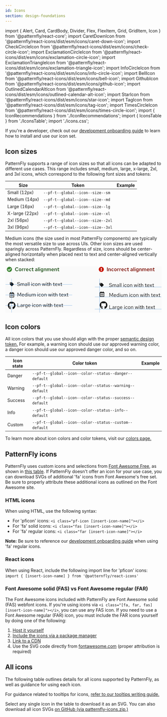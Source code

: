 ```yaml
---
id: Icons
section: design-foundations
---
```

import { Alert, Card, CardBody, Divider, Flex, FlexItem, Grid, GridItem, Icon } from '@patternfly/react-core';
import CaretDownIcon from '@patternfly/react-icons/dist/esm/icons/caret-down-icon';
import CheckCircleIcon from '@patternfly/react-icons/dist/esm/icons/check-circle-icon';
import ExclamationCircleIcon from '@patternfly/react-icons/dist/esm/icons/exclamation-circle-icon';
import ExclamationTriangleIcon from '@patternfly/react-icons/dist/esm/icons/exclamation-triangle-icon';
import InfoCircleIcon from '@patternfly/react-icons/dist/esm/icons/info-circle-icon';
import BellIcon from '@patternfly/react-icons/dist/esm/icons/bell-icon';
import GithubIcon from '@patternfly/react-icons/dist/esm/icons/github-icon';
import OutlinedCalendarAltIcon from '@patternfly/react-icons/dist/esm/icons/outlined-calendar-alt-icon';
import StarIcon from '@patternfly/react-icons/dist/esm/icons/star-icon';
import TagIcon from '@patternfly/react-icons/dist/esm/icons/tag-icon';
import TimesCircleIcon from '@patternfly/react-icons/dist/esm/icons/times-circle-icon';
import { IconRecommendations } from './IconRecommendations';
import { IconsTable } from './IconsTable';
import './icons.css';

If you're a developer, check out our [development onboarding guide](/get-started//develop#using-icons) to learn how to install and use our icon set.

## Icon sizes

PatternFly supports a range of icon sizes so that all icons can be adapted to different use cases. This range includes small, medium, large, x-large, 2xl, and 3xl icons, which correspond to the following font sizes and tokens:

| **Size** | **Token** | **Example** |
| --- | --- | :---: |
| Small (12px) |  `--pf-t--global--icon--size--sm` |<Icon size ="sm"><CheckCircleIcon /></Icon> |
| Medium (14px) |  `--pf-t--global--icon--size--md` |<Icon size ="md"><CheckCircleIcon /></Icon> |
| Large (16px) |  `--pf-t--global--icon--size--lg` |<Icon size ="lg"><CheckCircleIcon /></Icon> |
| X-large (22px) | `--pf-t--global--icon--size--xl` | <Icon size ="xl"> <CheckCircleIcon /></Icon> |
| 2xl (56px) | `--pf-t--global--icon--size--2xl` |  <Icon size ="2xl"><CheckCircleIcon /></Icon> |
| 3xl (96px) | `--pf-t--global--icon--size--3xl` | <Icon size ="3xl"><CheckCircleIcon /></Icon> |

Medium icons (the size used in most PatternFly components) are typically the most versatile size to use across UIs. Other icon sizes are used sparingly across PatternFly. Regardless of size, icons should be center-aligned horizontally when placed next to text and center-aligned vertically when stacked:

<div><img src="./icon_alignment.png" alt="Icon alignment" className="ws-icon-alignment" /></div>

## Icon colors
All icon colors that you use should align with the proper [semantic design token.](/tokens/all-patternfly-tokens) For example, a warning icon should use our approved warning color, a danger icon should use our approved danger color, and so on. 

| **Icon state** | **Color token** | **Example** |
| --- | --- | :---: |
| Danger | `--pf-t--global--icon--color--status--danger--default` | <Icon status="danger" size="xl"> <ExclamationCircleIcon /> </Icon> |
| Warning  | `--pf-t--global--icon--color--status--warning--default` | <Icon status="warning" size="xl"><ExclamationTriangleIcon /></Icon> |
| Success | `--pf-t--global--icon--color--status--success--default` | <Icon status="success" size="xl"><CheckCircleIcon /></Icon> |
| Info | `--pf-t--global--icon--color--status--info--default` | <Icon status="info" size="xl"><InfoCircleIcon /></Icon> |
| Custom | `--pf-t--global--icon--color--status--custom--default` | <Icon status="custom" size="xl"><BellIcon /></Icon> |

To learn more about icon colors and color tokens, visit our [colors page.](/design-foundations/colors) 

## PatternFly icons
PatternFly uses custom icons and selections from <a href="https://fontawesome.com/icons?d=gallery&m=free">Font Awesome Free</a>, as shown in [this table](#all-icons). If PatternFly doesn't offer an icon for your use case, you can download SVGs of additional 'fa' icons from Font Awesome's free set. Be sure to properly attribute these additional icons as outlined on the Font Awesome site.

### HTML icons 
When using HTML, use the following syntax:

- For 'pficon' icons: `<i class="pf-icon [insert-icon-name]"></i>`<br />
- For 'fa' solid icons: `<i class="fas [insert-icon-name]"></i>`<br />
- For 'fa' regular icons: `<i class="far [insert-icon-name]"></i>`<br />

**Note:** Be sure to reference our [development onboarding guide](/develop#using-icons) when using 'fa' regular icons.

### React icons
When using React, include the following import line for 'pficon' icons: `import { [insert-icon-name] } from '@patternfly/react-icons'`

### Font Awesome solid (FAS) vs Font Awesome regular (FAR)
The Font Awesome icons included with PatternFly are Font Awesome solid (FAS) webfont icons. If you're using icons via `<i class="[fa, far, fas] [insert-icon-name]"></i>`, you can use any FAS icon. If you need to use a Font Awesome regular (FAR) icon, you must include the FAR icons yourself by doing one of the following:

1. [Host it yourself](https://fontawesome.com/how-to-use/on-the-web/setup/hosting-font-awesome-yourself)
2. [Include the icons via a package manager](https://fontawesome.com/how-to-use/on-the-web/setup/using-package-managers)
3. [Link to a CDN](https://cdnjs.com/libraries/font-awesome)
4. Use the SVG code directly from [fontawesome.com](https://fontawesome.com) (proper attribution is required)


## All icons 

The following table outlines details for all icons supported by PatternFly, as well as guidance for using each icon. 

For guidance related to tooltips for icons, [refer to our tooltips writing guide.](/ux-writing/tooltips#icon-tooltips)

Select any single icon in the table to download it as an SVG. You can also download all icon SVGs <a href="https://github.com/patternfly/patternfly-design/raw/master/resources/patternfly-icon-svgs" target="_blank">on GitHub (via patternfly-icons.zip.)</a>

<IconsTable />
